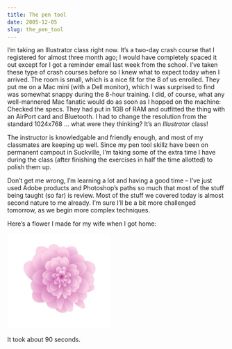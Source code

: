 ```yaml
---
title: The pen tool
date: 2005-12-05
slug: the_pen_tool
---
```

<p>I&#8217;m taking an Illustrator class right now. It&#8217;s a two-day crash course that I registered for almost three month ago; I would have completely spaced it out except for I got a reminder email last week from the school. 
I&#8217;ve taken these type of crash courses before so I knew what to expect today when I arrived. The room is small, which is a nice fit for the 8 of us enrolled. They put me on a Mac mini (with a Dell monitor), which I was surprised to find was somewhat snappy during the 8-hour training. I did, of course, what any well-mannered Mac fanatic would do as soon as I hopped on the machine: Checked the specs. They had put in 1GB of RAM and outfitted the thing with an AirPort card and Bluetooth. I had to change the resolution from the standard 1024x768 &#8230; what were they thinking? It&#8217;s an <em>Illustrator</em> class!</p>

<p>The instructor is knowledgable and friendly enough, and most of my classmates are keeping up well. Since my pen tool skillz have been on permanent campout in Suckville, I&#8217;m taking some of the extra time I have during the class (after finishing the exercises in half the time allotted) to polish them up.</p>

<p>Don&#8217;t get me wrong, I&#8217;m learning a lot and having a good time &#8211; I&#8217;ve just used Adobe products and Photoshop&#8217;s paths so much that most of the stuff being taught (so far) is review. Most of the stuff we covered today is almost second nature to me already. I&#8217;m sure I&#8217;ll be a bit more challenged tomorrow, as we begin more complex techniques.</p>

<p>Here&#8217;s a flower I made for my wife when I got home:</p>

<p><img src="/assets/img/illustrator_flower.jpg" width="237" height="218" alt="Illustration of a flower" class="imgcenter" /></p>

<p>It took about 90 seconds.</p>